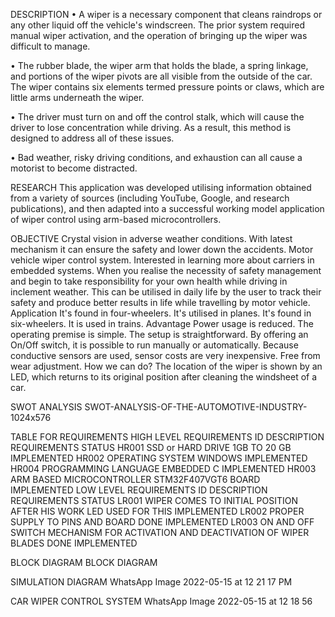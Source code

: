 DESCRIPTION
• A wiper is a necessary component that cleans raindrops or any other liquid off the vehicle's windscreen. The prior system required manual wiper activation, and the operation of bringing up the wiper was difficult to manage.

• The rubber blade, the wiper arm that holds the blade, a spring linkage, and portions of the wiper pivots are all visible from the outside of the car. The wiper contains six elements termed pressure points or claws, which are little arms underneath the wiper.

• The driver must turn on and off the control stalk, which will cause the driver to lose concentration while driving. As a result, this method is designed to address all of these issues.

• Bad weather, risky driving conditions, and exhaustion can all cause a motorist to become distracted.

RESEARCH
This application was developed utilising information obtained from a variety of sources (including YouTube, Google, and research publications), and then adapted into a successful working model application of wiper control using arm-based microcontrollers.

OBJECTIVE
Crystal vision in adverse weather conditions.
With latest mechanism it can ensure the safety and lower down the accidents.
Motor vehicle wiper control system.
Interested in learning more about carriers in embedded systems.
When you realise the necessity of safety management and begin to take responsibility for your own health while driving in inclement weather.
This can be utilised in daily life by the user to track their safety and produce better results in life while travelling by motor vehicle.
Application
It's found in four-wheelers.
It's utilised in planes.
It's found in six-wheelers.
It is used in trains.
Advantage
Power usage is reduced.
The operating premise is simple. The setup is straightforward.
By offering an On/Off switch, it is possible to run manually or automatically.
Because conductive sensors are used, sensor costs are very inexpensive.
Free from wear adjustment.
How we can do?
The location of the wiper is shown by an LED, which returns to its original position after cleaning the windsheet of a car.

SWOT ANALYSIS
SWOT-ANALYSIS-OF-THE-AUTOMOTIVE-INDUSTRY-1024x576

TABLE FOR REQUIREMENTS
HIGH LEVEL REQUIREMENTS
ID	DESCRIPTION	REQUIREMENTS	STATUS
HR001	SSD or HARD DRIVE	1GB TO 20 GB	IMPLEMENTED
HR002	OPERATING SYSTEM	WINDOWS	IMPLEMENTED
HR004	PROGRAMMING LANGUAGE	EMBEDDED C	IMPLEMENTED
HR003	ARM BASED MICROCONTROLLER	STM32F407VGT6 BOARD	IMPLEMENTED
LOW LEVEL REQUIREMENTS
ID	DESCRIPTION	REQUIREMENTS	STATUS
LR001	WIPER COMES TO INITIAL POSITION AFTER HIS WORK	LED USED FOR THIS	IMPLEMENTED
LR002	PROPER SUPPLY TO PINS AND BOARD	DONE	IMPLEMENTED
LR003	ON AND OFF SWITCH MECHANISM FOR ACTIVATION AND DEACTIVATION OF WIPER BLADES	DONE	IMPLEMENTED


BLOCK DIAGRAM
BLOCK DIAGRAM

SIMULATION DIAGRAM
WhatsApp Image 2022-05-15 at 12 21 17 PM

CAR WIPER CONTROL SYSTEM
WhatsApp Image 2022-05-15 at 12 18 56 
